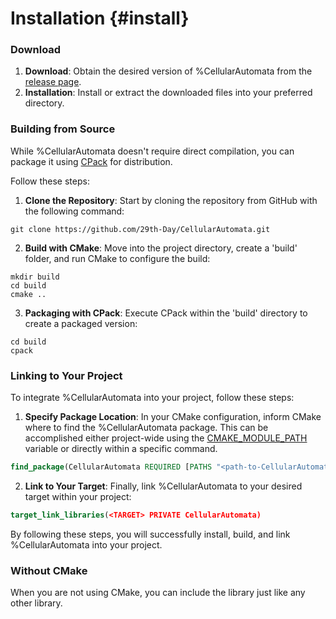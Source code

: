 Installation {#install}
===

### Download

1. **Download**: Obtain the desired version of %CellularAutomata from the <a href="https://github.com/29th-Day/CellularAutomata/releases" target="_blank">release page</a>.
2. **Installation**: Install or extract the downloaded files into your preferred directory.

### Building from Source

While %CellularAutomata doesn't require direct compilation, you can package it using [CPack](https://cmake.org/cmake/help/book/mastering-cmake/chapter/Packaging%20With%20CPack.html) for distribution.

Follow these steps:

1. **Clone the Repository**: Start by cloning the repository from GitHub with the following command:

```
git clone https://github.com/29th-Day/CellularAutomata.git
```

2. **Build with CMake**: Move into the project directory, create a 'build' folder, and run CMake to configure the build:

```
mkdir build
cd build
cmake ..
```

3. **Packaging with CPack**: Execute CPack within the 'build' directory to create a packaged version:

```
cd build
cpack
```

### Linking to Your Project

To integrate %CellularAutomata into your project, follow these steps:

1. **Specify Package Location**: In your CMake configuration, inform CMake where to find the %CellularAutomata package. This can be accomplished either project-wide using the [CMAKE_MODULE_PATH](https://cmake.org/cmake/help/latest/variable/CMAKE_MODULE_PATH.html) variable or directly within a specific command.

```cmake
find_package(CellularAutomata REQUIRED [PATHS "<path-to-CellularAutomata>/cmake"])
```

2. **Link to Your Target**: Finally, link %CellularAutomata to your desired target within your project:

```cmake
target_link_libraries(<TARGET> PRIVATE CellularAutomata)
```

By following these steps, you will successfully install, build, and link %CellularAutomata into your project.

### Without CMake

When you are not using CMake, you can include the library just like any other library.
